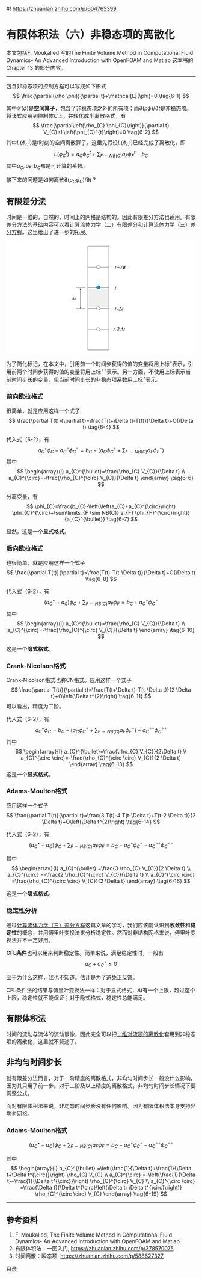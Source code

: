 #! https://zhuanlan.zhihu.com/p/604765399
# 有限体积法（六）非稳态项的离散化

本文包括F. Moukalled 写的The Finite Volume Method in Computational Fluid Dynamics- An Advanced Introduction with OpenFOAM and Matlab 这本书的Chapter 13 的部分内容。

---

包含非稳态项的控制方程可以写成如下形式
$$
\frac{\partial(\rho \phi)}{\partial t}+\mathcal{L}(\phi)=0 \tag{6-1}
$$

其中$\mathcal{L}(\phi)$是**空间算子**，包含了非稳态项之外的所有项；而$\partial(\rho \phi)/ \partial t$是非稳态项。将该式应用到控制体$C$上，并转化成半离散格式，有
$$
\frac{\partial\left(\rho_{C} \phi_{C}\right)}{\partial t} V_{C}+L\left(\phi_{C}^{t}\right)=0 \tag{6-2}
$$
其中$L\left(\phi_{C}^{t}\right)$是$t$时刻的空间离散算子。这里先假设$L\left(\phi_{C}^{t}\right)$已经完成了离散化，即
$$
L\left(\phi_{C}^{t}\right)=a_{C} \phi_{C}^{t}+\sum_{F \sim NB(C)} a_{F} \phi_{F}^{t}-b_{C} \tag{6-3}
$$
其中$a_{C},a_{F},b_{C}$都是可计算的系数。

接下来的问题是如何离散$\partial\left(\rho_{C} \phi_{C}\right)/ \partial t$？

## 有限差分法

时间是一维的，自然的，时间上的网格是结构的。因此有限差分方法也适用。有限差分方法的基础内容可以看[计算流体力学（二）有限差分](https://zhuanlan.zhihu.com/p/599416488)和[计算流体力学（三）差分方程](https://zhuanlan.zhihu.com/p/599619784)。这里给出了进一步的拓展。

![](PasteImage/2023-02-09-12-10-03.png)

为了简化标记，在本文中，引用前一个时间步获得的值的变量将用上标$^{\circ}$表示，引用前两个时间步获得的值的变量将用上标$^{\circ\circ}$表示。另一方面，不使用上标表示当前时间步长的变量，但当前时间步长的非稳态项系数用上标$^{\bullet}$表示。

<!-- ![](PasteImage/2023-02-09-11-20-42.png) -->

### 前向欧拉格式

很简单，就是应用这样一个式子
$$
\frac{\partial T(t)}{\partial t}=\frac{T(t+\Delta t)-T(t)}{\Delta t}+O(\Delta t) \tag{6-4}
$$

代入式（6-2），有
$$
a_{C}^{\bullet} \phi_{C}+a_{C}^{\circ} \phi_{C}^{\circ}=b_{C}-\left(a_{C} \phi_{C}^{\circ}+\sum_{F \sim NB(C)} a_{F} \phi_{F}^{\circ}\right) \tag{6-5}
$$
其中
$$
\begin{array}{l}
a_{C}^{\bullet}=\frac{\rho_{C} V_{C}}{\Delta t} \\
a_{C}^{\circ}=-\frac{\rho_{C}^{\circ} V_{C}}{\Delta t}
\end{array} \tag{6-6}
$$

分离变量，有
$$
\phi_{C}=\frac{b_{C}-\left(\left(a_{C}+a_{C}^{\circ}\right) \phi_{C}^{\circ}+\sum\limits_{F \sim NB(C)} a_{F} \phi_{F}^{\circ}\right)}{a_{C}^{\bullet}} \tag{6-7}
$$

显然，这是一个**显式格式**。

### 后向欧拉格式

也很简单，就是应用这样一个式子
$$
\frac{\partial T(t)}{\partial t}=\frac{T(t)-T(t-\Delta t)}{\Delta t}+O(\Delta t) \tag{6-8}
$$

代入式（6-2），有
$$
\left(a_{C}^{\bullet}+a_{C}\right) \phi_{C}+\sum_{F \sim NB(C)} a_{F} \phi_{F}=b_{C}+a_{C}^{\circ} \phi_{C}^{\circ} \tag{6-9}
$$
其中
$$
\begin{array}{l}
a_{C}^{\bullet}=\frac{\rho_{C} V_{C}}{\Delta t} \\
a_{C}^{\circ}=-\frac{\rho_{C}^{\circ} V_{C}}{\Delta t}
\end{array} \tag{6-10}
$$

这是一个**隐式格式**。

###  Crank-Nicolson格式

Crank-Nicolson格式也称CN格式。应用这样一个式子
$$
\frac{\partial T(t)}{\partial t}=\frac{T(t+\Delta t)-T(t-\Delta t)}{2 \Delta t}+O\left(\Delta t^{2}\right) \tag{6-11}
$$
可以看出，精度为二阶。

代入式（6-2），有
$$
a_{C}^{\bullet} \phi_{C}=b_{C}-\left(a_{C} \phi_{C}^{\circ}+\sum_{F \sim NB(C)} a_{F} \phi_{F}^{\circ}\right)-a_{C}^{\circ \circ} \phi_{C}^{\circ \circ} \tag{6-12}
$$
其中
$$
\begin{array}{l}
a_{C}^{\bullet}=\frac{\rho_{C} V_{C}}{2\Delta t} \\
a_{C}^{\circ \circ}=-\frac{\rho_{C}^{\circ \circ} V_{C}}{2 \Delta t}
\end{array} \tag{6-13}
$$
这是一个**显式格式**。

### Adams-Moulton格式
应用这样一个式子
$$
\frac{\partial T(t)}{\partial t}=\frac{3 T(t)-4 T(t-\Delta t)+T(t-2 \Delta t)}{2 \Delta t}+O\left(\Delta t^{2}\right) \tag{6-14}
$$

代入式（6-2），有
$$
\left(a_{C}^{\bullet}+a_{C}\right) \phi_{C}+\sum_{F \sim NB(C)} a_{F} \phi_{F}=b_{C}-a_{C}^{\circ} \phi_{C}^{\circ}-a_{C}^{\circ \circ} \phi_{C}^{\circ \circ} \tag{6-15}
$$

其中
$$
\begin{array}{l}
a_{C}^{\bullet} =\frac{3 \rho_{C} V_{C}}{2 \Delta t} \\
a_{C}^{\circ} =-\frac{2 \rho_{C}^{\circ} V_{C}}{\Delta t} \\
a_{C}^{\circ \circ} =\frac{\rho_{C}^{\circ \circ} V_{C}}{2 \Delta t}
\end{array} \tag{6-16}
$$

这是一个**隐式格式**。

### 稳定性分析

通过[计算流体力学（三）差分方程](https://zhuanlan.zhihu.com/p/599619784)这篇文章的学习，我们应该能认识到**收敛性**和**稳定性**的概念，并用傅里叶变换法来分析稳定性。然而对非结构网格来说，傅里叶变换法并不一定好用。

**CFL条件**也可以用来判断稳定性。简单来说，满足稳定性时，一般有
$$
a_{C}+a_{C}^{\circ} \leq 0 \tag{6-17}
$$

至于为什么这样，我也不知道。估计是为了避免正反馈。

CFL条件法的结果与傅里叶变换法一样：对于显式格式，$\Delta t$有一个上限，超过这个上限，稳定性就不能保证；对于隐式格式，稳定性总能满足。

## 有限体积法

时间的流动与流体的流动很像，因此完全可以把[一维对流项的离散化](https://zhuanlan.zhihu.com/p/604518323)套用到非稳态项的离散化，这里就不赘述了。

## 非均匀时间步长

就有限差分法而言，对于一阶精度的离散格式，非均匀时间步长一般没什么影响，因为其只用了前一步。对于二阶及以上精度的离散格式，非均匀时间步长情况下要调整公式。

而对有限体积法来说，非均匀时间步长没有任何影响。因为有限体积法本身支持非均匀网格。

### Adams-Moulton格式

$$
\left(a_{C}^{\bullet}+a_{C}\right) \phi_{C}+\sum_{F \sim N B(C)} a_{F} \phi_{F}=b_{C}-a_{C}^{\circ} \phi_{C}^{\circ}-a_{C}^{\circ \circ} \phi_{C}^{\circ \circ} \tag{6-18}
$$

其中
$$
\begin{array}{l}
a_{C}^{\bullet} =\left(\frac{1}{\Delta t}+\frac{1}{\Delta t+\Delta t^{\circ}}\right) \rho_{C} V_{C} \\
a_{C}^{\circ} =-\left(\frac{1}{\Delta t}+\frac{1}{\Delta t^{\circ}}\right) \rho_{C}^{\circ} V_{C} \\
a_{C}^{\circ \circ} =\frac{\Delta t}{\Delta t^{\circ}\left(\Delta t+\Delta t^{\circ}\right)} \rho_{C}^{\circ \circ} V_{C}
\end{array} \tag{6-19}
$$





---

## 参考资料

1. F. Moukalled, The Finite Volume Method in Computational Fluid Dynamics- An Advanced Introduction with OpenFOAM and Matlab
2. 有限体积法：一图入门, https://zhuanlan.zhihu.com/p/378570075
3. 时间离散：瞬态项, https://zhuanlan.zhihu.com/p/588627327


[目录](https://zhuanlan.zhihu.com/p/599909213)
